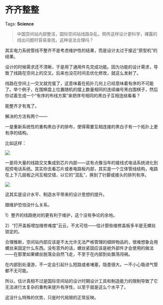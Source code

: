# 齐齐整整

Tags: **Science**

> 中国空间站内部整洁，国际空间站线路杂乱，网传这样设计更科学，裸露的线出问题时容易查找，这种说法合理吗？



其实电力系统管线不整齐不是考虑维护性的结果，而是设计太过于接近“原型机”的结果。

设计的时候需求还不清晰，于是用了通用件先完成功能。因为功能的设计需求，导致了线路在空间上的交叉。后来也没花时间去优化修改，就这么发射了。

线路在空间上一交叉就完蛋了，这意味着在拓扑几何上已经意味着有序的不可能了。举个例子，在围棋盘上位置随机的摆上数量相同的连续编号黑白围棋子，然后你试着生成一个“有序的布线方案”来把序号相同的黑白子互相连结看看？

能整齐才有鬼了。

解决的方法有两个——

一是重新系统性的重构黑白子的排布，使得需要互相连接的黑白子有一个拓扑上更有序的结构。

比如这样：

![](https://pic1.zhimg.com/50/v2-fa9ea0a163032e0a95607555777ca970_720w.jpg?source=2c26e567)  


一是将大量的线路交叉集成到芯片内部——这有点像当年的接线式电话系统进化到程控电话系统。其实你去看芯片或者电路板内部，其实是一个立体管线结构，电路在上下几层板之间互相交错，以它的“混乱”，换到了针脚或接头的排列有序。

![](https://picx.zhimg.com/50/v2-54b212cb154dee3d7e7e08d8c7cb5601_720w.jpg?source=2c26e567)  


这其实是设计水平、制造水平带来的设计思想的提升。

跟维护恐怕没什么关系。

1）整齐的线路绝对的更有利于维护，这个没有争论的余地。

2）“打开盖板增加维修难度”云云，不太可信——估计那些维修盖板多半是无螺丝锁定的。

合理推断，空间站内部应该是不太允许无法严格管理的细碎物品的，很难想象会用螺丝来固定什么东西。没有意外的话，螺丝紧固应该是舱外部件才会使用的做法——在那里如果螺丝脱落会自然飞走，不至于在内部到处飘荡闯祸。

在内部到处漫游，不一定会引起什么短路或者堵塞，隐患很大。一不小心吸进气管都不无可能。

  


所以，估计真相不过是国际空间站的设计时期设计工具和制造能力的限制导致了它无法进行太复杂的重构来提升有序性，以至于就是这么个水平了。

这没什么特殊的优势，只是时代局限的正常反映。



